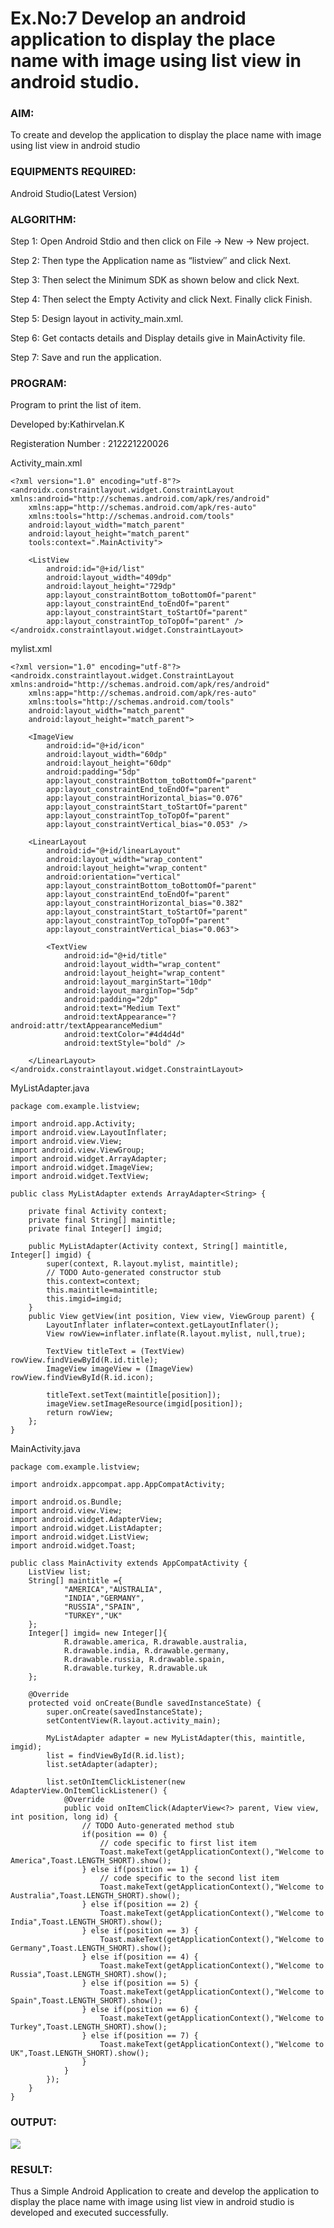 
# Ex.No:7 Develop an android application to display the place name with image using list view in android studio.


### AIM:

To create and develop the application to display the place name with image using list view in android studio

### EQUIPMENTS REQUIRED:

Android Studio(Latest Version)

### ALGORITHM:

Step 1: Open Android Stdio and then click on File -> New -> New project.

Step 2: Then type the Application name as “listview″ and click Next. 

Step 3: Then select the Minimum SDK as shown below and click Next.

Step 4: Then select the Empty Activity and click Next. Finally click Finish.

Step 5: Design layout in activity_main.xml.

Step 6: Get contacts details and Display details give in MainActivity file.

Step 7: Save and run the application.

### PROGRAM:

Program to print the list of item.

Developed by:Kathirvelan.K

Registeration Number : 212221220026

Activity_main.xml

```
<?xml version="1.0" encoding="utf-8"?>
<androidx.constraintlayout.widget.ConstraintLayout xmlns:android="http://schemas.android.com/apk/res/android"
    xmlns:app="http://schemas.android.com/apk/res-auto"
    xmlns:tools="http://schemas.android.com/tools"
    android:layout_width="match_parent"
    android:layout_height="match_parent"
    tools:context=".MainActivity">

    <ListView
        android:id="@+id/list"
        android:layout_width="409dp"
        android:layout_height="729dp"
        app:layout_constraintBottom_toBottomOf="parent"
        app:layout_constraintEnd_toEndOf="parent"
        app:layout_constraintStart_toStartOf="parent"
        app:layout_constraintTop_toTopOf="parent" />
</androidx.constraintlayout.widget.ConstraintLayout>
```

mylist.xml

```
<?xml version="1.0" encoding="utf-8"?>
<androidx.constraintlayout.widget.ConstraintLayout xmlns:android="http://schemas.android.com/apk/res/android"
    xmlns:app="http://schemas.android.com/apk/res-auto"
    xmlns:tools="http://schemas.android.com/tools"
    android:layout_width="match_parent"
    android:layout_height="match_parent">

    <ImageView
        android:id="@+id/icon"
        android:layout_width="60dp"
        android:layout_height="60dp"
        android:padding="5dp"
        app:layout_constraintBottom_toBottomOf="parent"
        app:layout_constraintEnd_toEndOf="parent"
        app:layout_constraintHorizontal_bias="0.076"
        app:layout_constraintStart_toStartOf="parent"
        app:layout_constraintTop_toTopOf="parent"
        app:layout_constraintVertical_bias="0.053" />

    <LinearLayout
        android:id="@+id/linearLayout"
        android:layout_width="wrap_content"
        android:layout_height="wrap_content"
        android:orientation="vertical"
        app:layout_constraintBottom_toBottomOf="parent"
        app:layout_constraintEnd_toEndOf="parent"
        app:layout_constraintHorizontal_bias="0.382"
        app:layout_constraintStart_toStartOf="parent"
        app:layout_constraintTop_toTopOf="parent"
        app:layout_constraintVertical_bias="0.063">

        <TextView
            android:id="@+id/title"
            android:layout_width="wrap_content"
            android:layout_height="wrap_content"
            android:layout_marginStart="10dp"
            android:layout_marginTop="5dp"
            android:padding="2dp"
            android:text="Medium Text"
            android:textAppearance="?android:attr/textAppearanceMedium"
            android:textColor="#4d4d4d"
            android:textStyle="bold" />

    </LinearLayout>
</androidx.constraintlayout.widget.ConstraintLayout>
```

MyListAdapter.java

```
package com.example.listview;

import android.app.Activity;
import android.view.LayoutInflater;
import android.view.View;
import android.view.ViewGroup;
import android.widget.ArrayAdapter;
import android.widget.ImageView;
import android.widget.TextView;

public class MyListAdapter extends ArrayAdapter<String> {

    private final Activity context;
    private final String[] maintitle;
    private final Integer[] imgid;

    public MyListAdapter(Activity context, String[] maintitle, Integer[] imgid) {
        super(context, R.layout.mylist, maintitle);
        // TODO Auto-generated constructor stub
        this.context=context;
        this.maintitle=maintitle;
        this.imgid=imgid;
    }
    public View getView(int position, View view, ViewGroup parent) {
        LayoutInflater inflater=context.getLayoutInflater();
        View rowView=inflater.inflate(R.layout.mylist, null,true);

        TextView titleText = (TextView) rowView.findViewById(R.id.title);
        ImageView imageView = (ImageView) rowView.findViewById(R.id.icon);

        titleText.setText(maintitle[position]);
        imageView.setImageResource(imgid[position]);
        return rowView;
    };
}

```
MainActivity.java

```
package com.example.listview;

import androidx.appcompat.app.AppCompatActivity;

import android.os.Bundle;
import android.view.View;
import android.widget.AdapterView;
import android.widget.ListAdapter;
import android.widget.ListView;
import android.widget.Toast;

public class MainActivity extends AppCompatActivity {
    ListView list;
    String[] maintitle ={
            "AMERICA","AUSTRALIA",
            "INDIA","GERMANY",
            "RUSSIA","SPAIN",
            "TURKEY","UK"
    };
    Integer[] imgid= new Integer[]{
            R.drawable.america, R.drawable.australia,
            R.drawable.india, R.drawable.germany,
            R.drawable.russia, R.drawable.spain,
            R.drawable.turkey, R.drawable.uk
    };

    @Override
    protected void onCreate(Bundle savedInstanceState) {
        super.onCreate(savedInstanceState);
        setContentView(R.layout.activity_main);

        MyListAdapter adapter = new MyListAdapter(this, maintitle, imgid);
        list = findViewById(R.id.list);
        list.setAdapter(adapter);

        list.setOnItemClickListener(new AdapterView.OnItemClickListener() {
            @Override
            public void onItemClick(AdapterView<?> parent, View view, int position, long id) {
                // TODO Auto-generated method stub
                if(position == 0) {
                    // code specific to first list item
                    Toast.makeText(getApplicationContext(),"Welcome to America",Toast.LENGTH_SHORT).show();
                } else if(position == 1) {
                    // code specific to the second list item
                    Toast.makeText(getApplicationContext(),"Welcome to Australia",Toast.LENGTH_SHORT).show();
                } else if(position == 2) {
                    Toast.makeText(getApplicationContext(),"Welcome to India",Toast.LENGTH_SHORT).show();
                } else if(position == 3) {
                    Toast.makeText(getApplicationContext(),"Welcome to Germany",Toast.LENGTH_SHORT).show();
                } else if(position == 4) {
                    Toast.makeText(getApplicationContext(),"Welcome to Russia",Toast.LENGTH_SHORT).show();
                } else if(position == 5) {
                    Toast.makeText(getApplicationContext(),"Welcome to Spain",Toast.LENGTH_SHORT).show();
                } else if(position == 6) {
                    Toast.makeText(getApplicationContext(),"Welcome to Turkey",Toast.LENGTH_SHORT).show();
                } else if(position == 7) {
                    Toast.makeText(getApplicationContext(),"Welcome to UK",Toast.LENGTH_SHORT).show();
                }
            }
        });
    }
}

```

### OUTPUT:


![](https://github.com/KATHIR1611/EXP-7-MAD/blob/main/nm%202.png)


### RESULT:

Thus a Simple Android Application to create and develop the application to display the place name with image using list view in android studio is developed and executed successfully.
